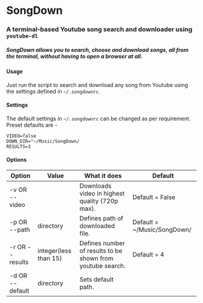 # SongDown

### A terminal-based Youtube song search and downloader using `youtube-dl`
##### SongDown allows you to search, choose and download songs, all from the *terminal*, without having to open a browser at all.

#### Usage
Just run the script to search and download any song from Youtube using the settings defined in `~/.songdownrc`.

#### Settings
The default settings in `~/.songdownrc` can be changed as per requirement. Preset defaults are -
```
VIDEO=false
DOWN_DIR="~/Music/SongDown/
RESULTS=3
```

#### Options
| Option                                   | Value                 | What it does                                               | Default               |
|------------------------------------------|-----------------------|------------------------------------------------------------|-----------------------|
| -v OR --video                            |                       | Downloads video in highest quality (720p max).       | Default = False       |
| -p OR --path                    | directory             | Defines path of downloaded file.                           | Default = ~/Music/SongDown/ |
| -r OR --results  | integer(less than 15) | Defines number of results to be shown from youtube search. | Default = 4           |
| -d OR --default <path>                   | directory             | Sets default path.                                         |                       |
